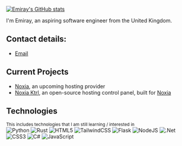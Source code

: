 [![Emiray's GitHub stats](https://github-readme-stats.vercel.app/api?username=emirayk)](https://github.com/anuraghazra/github-readme-stats)

I'm Emiray, an aspiring software engineer from the United Kingdom.  
## **Contact details:**  
- [Email](mailto:emiray@noxia.cloud)
## **Current Projects**
- [Noxia](https://github.com/NoxiaCloud), an upcoming hosting provider
- [Noxia Ktrl](https://github.com/NoxiaCloud/), an open-source hosting control panel, built for [Noxia](https://github.com/NoxiaCloud)
## **Technologies**
<sup>This includes technologies that I am still learning / interested in</sup>  
![Python](https://img.shields.io/badge/python-3670A0?style=for-the-badge&logo=python&logoColor=ffdd54)
![Rust](https://img.shields.io/badge/rust-%23000000.svg?style=for-the-badge&logo=rust&logoColor=white)
![HTML5](https://img.shields.io/badge/html5-%23E34F26.svg?style=for-the-badge&logo=html5&logoColor=white)
![TailwindCSS](https://img.shields.io/badge/tailwindcss-%2338B2AC.svg?style=for-the-badge&logo=tailwind-css&logoColor=white)
![Flask](https://img.shields.io/badge/flask-%23000.svg?style=for-the-badge&logo=flask&logoColor=white)
![NodeJS](https://img.shields.io/badge/node.js-6DA55F?style=for-the-badge&logo=node.js&logoColor=white)
![.Net](https://img.shields.io/badge/.NET-5C2D91?style=for-the-badge&logo=.net&logoColor=white)
![CSS3](https://img.shields.io/badge/css3-%231572B6.svg?style=for-the-badge&logo=css3&logoColor=white)
![C#](https://img.shields.io/badge/c%23-%23239120.svg?style=for-the-badge&logo=csharp&logoColor=white)
![JavaScript](https://img.shields.io/badge/javascript-%23323330.svg?style=for-the-badge&logo=javascript&logoColor=%23F7DF1E)
